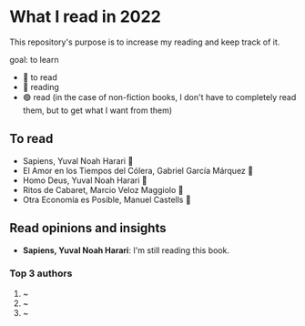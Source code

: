 # What I read in 2022

This repository's purpose is to increase my reading and keep track of it.

goal: to learn

- 🔴 to read
- 🔵 reading
- 🟢 read (in the case of non-fiction books, I don't have to completely read them, but to get what I want from them)

## To read

- Sapiens, Yuval Noah Harari 🔵
- El Amor en los Tiempos del Cólera, Gabriel García Márquez 🔵
- Homo Deus, Yuval Noah Harari 🔴
- Ritos de Cabaret, Marcio Veloz Maggiolo 🔴
- Otra Economía es Posible, Manuel Castells 🔴

## Read opinions and insights

- **Sapiens, Yuval Noah Harari**: I'm still reading this book.

### Top 3 authors

1. ~
2. ~
3. ~
